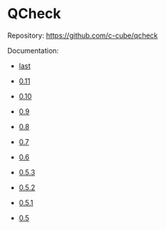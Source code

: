 # QCheck

Repository: <https://github.com/c-cube/qcheck>

Documentation:

- [last](0.11)

- [0.11](0.11)
- [0.10](0.10)
- [0.9](0.9)
- [0.8](0.8)
- [0.7](0.7)
- [0.6](0.6)
- [0.5.3](0.5.3)
- [0.5.2](0.5.2)
- [0.5.1](0.5.1)
- [0.5](0.5)

